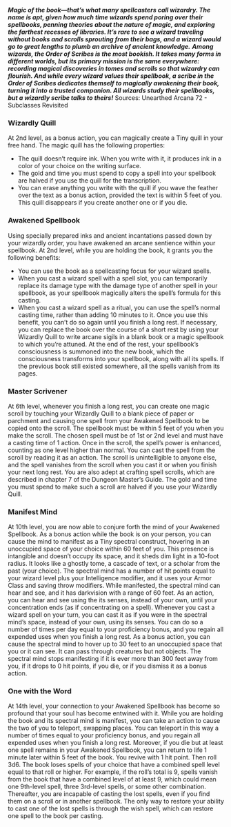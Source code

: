 ***Magic of the book—that’s what many spellcasters call wizardry. The name is apt, given how much time wizards spend poring over their spellbooks, penning theories about the nature of magic, and exploring the farthest recesses of libraries. It’s rare to see a wizard traveling without books and scrolls sprouting from their bags, and a wizard would go to great lengths to plumb an archive of ancient knowledge.***
***Among wizards, the Order of Scribes is the most bookish. It takes many forms in different worlds, but its primary mission is the same everywhere: recording magical discoveries in tomes and scrolls so that wizardry can flourish. And while every wizard values their spellbook, a scribe in the Order of Scribes dedicates themself to magically awakening their book, turning it into a trusted companion. All wizards study their spellbooks, but a wizardly scribe talks to theirs!***
Sources: Unearthed Arcana 72 - Subclasses Revisited
### Wizardly Quill
At 2nd level, as a bonus action, you can magically create a Tiny quill in your free hand. The magic quill has the following properties:
* The quill doesn’t require ink. When you write with it, it produces ink in a color of your choice on the writing surface.
* The gold and time you must spend to copy a spell into your spellbook are halved if you use the quill for the transcription.
* You can erase anything you write with the quill if you wave the feather over the text as a bonus action, provided the text is within 5 feet of you.
This quill disappears if you create another one or if you die.
### Awakened Spellbook
Using specially prepared inks and ancient incantations passed down by your wizardly order, you have awakened an arcane sentience within your spellbook.
At 2nd level, while you are holding the book, it grants you the following benefits:
* You can use the book as a spellcasting focus for your wizard spells.
* When you cast a wizard spell with a spell slot, you can temporarily replace its damage type with the damage type of another spell in your spellbook, as your spellbook magically alters the spell’s formula for this casting.
* When you cast a wizard spell as a ritual, you can use the spell’s normal casting time, rather than adding 10 minutes to it. Once you use this benefit, you can’t do so again until you finish a long rest.
If necessary, you can replace the book over the course of a short rest by using your Wizardly Quill to write arcane sigils in a blank book or a magic spellbook to which you’re attuned. At the end of the rest, your spellbook’s consciousness is summoned into the new book, which the consciousness transforms into your spellbook, along with all its spells. If the previous book still existed somewhere, all the spells vanish from its pages.
### Master Scrivener
At 6th level, whenever you finish a long rest, you can create one magic scroll by touching your Wizardly Quill to a blank piece of paper or parchment and causing one spell from your Awakened Spellbook to be copied onto the scroll. The spellbook must be within 5 feet of you when you make the scroll.
The chosen spell must be of 1st or 2nd level and must have a casting time of 1 action. Once in the scroll, the spell’s power is enhanced, counting as one level higher than normal. You can cast the spell from the scroll by reading it as an action. The scroll is unintelligible to anyone else, and the spell vanishes from the scroll when you cast it or when you finish your next long rest.
You are also adept at crafting spell scrolls, which are described in chapter 7 of the Dungeon Master’s Guide. The gold and time you must spend to make such a scroll are halved if you use your Wizardly Quill.
### Manifest Mind
At 10th level, you are now able to conjure forth the mind of your Awakened Spellbook. As a bonus action while the book is on your person, you can cause the mind to manifest as a Tiny spectral construct, hovering in an unoccupied space of your choice within 60 feet of you. This presence is intangible and doesn’t occupy its space, and it sheds dim light in a 10-foot radius. It looks like a ghostly tome, a cascade of text, or a scholar from the past (your choice). The spectral mind has a number of hit points equal to your wizard level plus your Intelligence modifier, and it uses your Armor Class and saving throw modifiers.
While manifested, the spectral mind can hear and see, and it has darkvision with a range of 60 feet. As an action, you can hear and see using the its senses, instead of your own, until your concentration ends (as if concentrating on a spell).
Whenever you cast a wizard spell on your turn, you can cast it as if you were in the spectral mind’s space, instead of your own, using its senses. You can do so a number of times per day equal to your proficiency bonus, and you regain all expended uses when you finish a long rest.
As a bonus action, you can cause the spectral mind to hover up to 30 feet to an unoccupied space that you or it can see. It can pass through creatures but not objects. The spectral mind stops manifesting if it is ever more than 300 feet away from you, if it drops to 0 hit points, if you die, or if you dismiss it as a bonus action.
### One with the Word
At 14th level, your connection to your Awakened Spellbook has become so profound that your soul has become entwined with it. While you are holding the book and its spectral mind is manifest, you can take an action to cause the two of you to teleport, swapping places. You can teleport in this way a number of times equal to your proficiency bonus, and you regain all expended uses when you finish a long rest.
Moreover, if you die but at least one spell remains in your Awakened Spellbook, you can return to life 1 minute later within 5 feet of the book. You revive with 1 hit point. Then roll 3d6. The book loses spells of your choice that have a combined spell level equal to that roll or higher. For example, if the roll’s total is 9, spells vanish from the book that have a combined level of at least 9, which could mean one 9th-level spell, three 3rd-level spells, or some other combination.
Thereafter, you are incapable of casting the lost spells, even if you find them on a scroll or in another spellbook. The only way to restore your ability to cast one of the lost spells is through the wish spell, which can restore one spell to the book per casting.